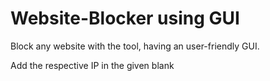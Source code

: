 # Website-Blocker using GUI

Block any website with the tool, having an user-friendly GUI.

Add the respective IP in the given blank
